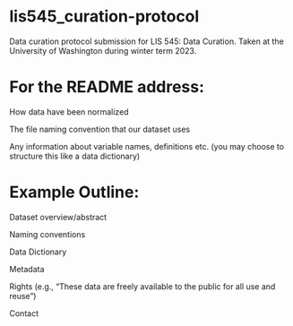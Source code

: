 # lis545_curation-protocol
Data curation protocol submission for LIS 545: Data Curation. Taken at the University of Washington during winter term 2023.

# For the README address:

How data have been normalized

The file naming convention that our dataset uses

Any information about variable names, definitions etc. (you may choose to structure this like a data dictionary)

# Example Outline:

Dataset overview/abstract

Naming conventions

Data Dictionary

Metadata

Rights (e.g., “These data are freely available to the public for all use and reuse”)

Contact
